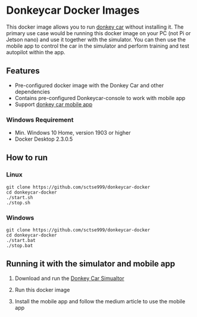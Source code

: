 # Donkeycar Docker Images
This docker image allows you to run [donkey car](http://donkeycar.com/) without installing it. The primary use case would be running this docker image on your PC (not Pi or Jetson nano) and use it together with the simulator. You can then use the mobile app to control the car in the simulator and perform training and test autopilot within the app.

## Features
- Pre-configured docker image with the Donkey Car and other dependencies
- Contains pre-configured Donkeycar-console[](https://github.com/robocarstore/donkeycar-console) to work with mobile app
- Support [donkey car mobile app](https://medium.com/robocar-store/robocar-controller-quick-start-guide-bdf8cb16d7ce)


### Windows Requirement
- Min. Windows 10 Home, version 1903 or higher
- Docker Desktop 2.3.0.5

## How to run

### Linux
```
git clone https://github.com/sctse999/donkeycar-docker
cd donkeycar-docker
./start.sh
./stop.sh
```

### Windows
```
git clone https://github.com/sctse999/donkeycar-docker
cd donkeycar-docker
./start.bat
./stop.bat
```

## Running it with the simulator and mobile app

1. Download and run the [Donkey Car Simualtor](https://github.com/tawnkramer/gym-donkeycar/releases)

2. Run this docker image

3. Install the mobile app and follow the medium article to use the mobile app

